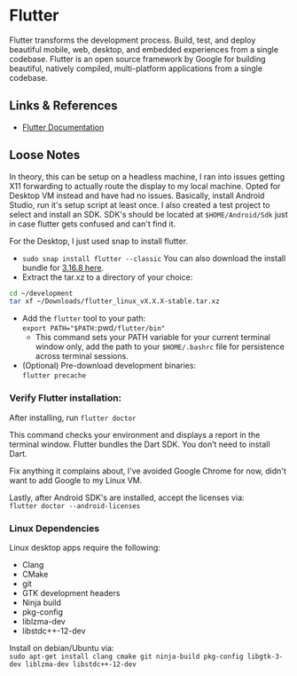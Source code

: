 # Flutter

Flutter transforms the development process. Build, test, and deploy beautiful mobile, web, desktop, and embedded experiences from a single codebase.
Flutter is an open source framework by Google for building beautiful, natively compiled, multi-platform applications from a single codebase.

## Links & References

- [Flutter Documentation](https://docs.flutter.dev/)

## Loose Notes

In theory, this can be setup on a headless machine, I ran into issues getting X11 forwarding to actually route the display to my local machine. Opted for Desktop VM instead and have had no issues. 
Basically, install Android Studio, run it's setup script at least once. I also created a test project to select and install an SDK. SDK's should be located at `$HOME/Android/Sdk` just in case flutter gets confused and can't find it. 

For the Desktop, I just used snap to install flutter. 
- `sudo snap install flutter --classic`
You can also download the install bundle for [3.16.8 here](https://storage.googleapis.com/flutter_infra_release/releases/stable/linux/flutter_linux_3.16.8-stable.tar.xz). 
- Extract the tar.xz to a directory of your choice:   
```bash
cd ~/development
tar xf ~/Downloads/flutter_linux_vX.X.X-stable.tar.xz
```
- Add the `flutter` tool to your path:  
`export PATH="$PATH:`pwd`/flutter/bin"`
  - This command sets your PATH variable for your current terminal window only, add the path to your `$HOME/.bashrc` file for persistence across terminal sessions. 
- (Optional) Pre-download development binaries:  
`flutter precache`

### Verify Flutter installation: 
After installing, run `flutter doctor`

This command checks your environment and displays a report in the terminal window. Flutter bundles the Dart SDK. You don’t need to install Dart.

Fix anything it complains about, I've avoided Google Chrome for now, didn't want to add Google to my Linux VM. 

Lastly, after Android SDK's are installed, accept the licenses via:  
`flutter doctor --android-licenses`

### Linux Dependencies

Linux desktop apps require the following: 

- Clang
- CMake
- git
- GTK development headers
- Ninja build
- pkg-config
- liblzma-dev
- libstdc++-12-dev

Install on debian/Ubuntu via:  
`sudo apt-get install clang cmake git ninja-build pkg-config libgtk-3-dev liblzma-dev libstdc++-12-dev`